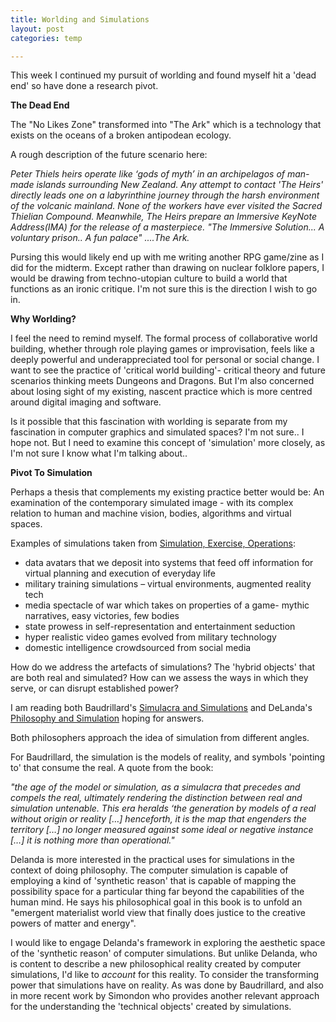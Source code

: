 ```yaml
---
title: Worlding and Simulations
layout: post
categories: temp

---
```



This week I continued my pursuit of worlding and found myself hit a 'dead end' so have done a research pivot.

**The Dead End**

The "No Likes Zone" transformed into "The Ark" which is a technology that exists on the oceans of a broken antipodean ecology.

A rough description of the future scenario here:

_Peter Thiels heirs operate like ‘gods of myth’ in an archipelagos of man-made islands surrounding New Zealand. Any attempt to contact 'The Heirs' directly leads one on a labyrinthine journey through the harsh environment of the volcanic mainland. None of the workers have ever visited the Sacred Thielian Compound. Meanwhile, The Heirs prepare an Immersive KeyNote Address(IMA) for the release of a masterpiece. "The Immersive Solution... A voluntary prison.. A fun palace" ....The Ark._

Pursing this would likely end up with me writing another RPG game/zine as I did for the midterm. Except rather than drawing on nuclear folklore papers, I would be drawing from techno-utopian culture to build a world that functions as an ironic critique. I'm not sure this is the direction I wish to go in.

**Why Worlding?**

I feel the need to remind myself.  The formal process of collaborative world building, whether through role playing games or improvisation, feels like a deeply powerful and underappreciated tool for personal or social change. I want to see the practice of 'critical world building'- critical theory and future scenarios thinking meets Dungeons and Dragons.  But I'm also concerned about losing sight of my existing, nascent practice which is more centred around digital imaging and software.


Is it possible that this fascination with worlding is separate from my fascination in computer graphics and simulated spaces? I'm not sure.. I  hope not. But I need to examine this concept of 'simulation' more closely, as I'm not sure I know what I'm talking about..

**Pivot To Simulation**

Perhaps a thesis that complements my existing practice better would be: An examination of the contemporary simulated image - with its complex relation to human and machine vision, bodies, algorithms and virtual spaces.


Examples of simulations taken from [Simulation, Exercise, Operations](https://www.amazon.com/Simulation-Exercise-Operations-Robin-Mackay/dp/0993045863):
- data avatars that we deposit into systems that feed off information for virtual planning and execution of everyday life
- military training simulations – virtual environments, augmented reality tech
- media spectacle of war which takes on properties of a game- mythic narratives, easy victories, few bodies
- state prowess in self-representation and entertainment seduction
- hyper realistic video games evolved from military technology
- domestic intelligence crowdsourced from social media

How do we address the artefacts of simulations? The 'hybrid objects' that are both real and simulated? How can we assess the ways in which they serve, or can disrupt established power?

I am reading both Baudrillard's [Simulacra and Simulations](https://en.wikipedia.org/wiki/Simulacra_and_Simulation) and DeLanda's [Philosophy and Simulation](https://www.amazon.com/dp/B00OG4E2JQ/ref=dp-kindle-redirect?_encoding=UTF8&btkr=1) hoping for answers.

Both philosophers approach the idea of simulation from  different angles.

For Baudrillard, the simulation is the models of reality, and symbols 'pointing to' that consume the real. A quote from the book:

_"the age of the model or simulation, as a simulacra that precedes and compels the real, ultimately rendering the distinction between real and simulation untenable. This era heralds ‘the generation by models of a real without origin or reality […] henceforth, it is the map that engenders the territory […] no longer measured against some ideal or negative instance […] it is nothing more than operational."_

Delanda is more interested in the practical uses for simulations in the context of doing philosophy. The computer simulation is capable of employing a kind of 'synthetic reason' that is capable of mapping the possibility space for a particular thing far beyond the capabilities of the human mind. He says his philosophical goal in this book is to unfold an "emergent materialist world view that finally does justice to the creative powers of matter and energy".

I would like to engage Delanda's framework in exploring the aesthetic space of the 'synthetic reason' of computer simulations. But unlike Delanda, who is content to describe a new philosophical reality created by computer simulations, I'd like to *account* for this reality. To consider the transforming power that simulations have on reality. As was done by Baudrillard, and also in more recent work by Simondon who provides another relevant approach for the understanding the 'technical objects' created by simulations.
